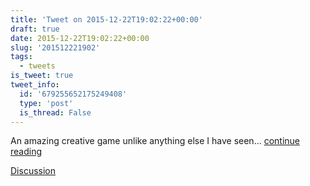 ```yaml
---
title: 'Tweet on 2015-12-22T19:02:22+00:00'
draft: true
date: 2015-12-22T19:02:22+00:00
slug: '201512221902'
tags:
  - tweets
is_tweet: true
tweet_info:
  id: '679255652175249408'
  type: 'post'
  is_thread: False
---
```




An amazing creative game unlike anything else I have seen... [continue reading](urls[0])

[Discussion](https://x.com/sytelus/status/679255652175249408)
